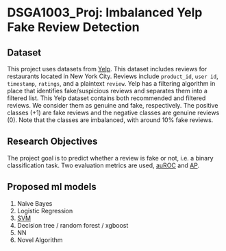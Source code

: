 # DSGA1003_Proj: Imbalanced Yelp Fake Review Detection

## Dataset

This project uses datasets from [Yelp](https://worksheets.codalab.org/worksheets/0x33171fbfe67049fd9b0d61962c1d05ff).
This dataset includes reviews for restaurants located in New York City. Reviews include `product_id`, `user id`, `timestamp`, `ratings`, and a plaintext `review`. Yelp has a filtering algorithm in place that identifies fake/suspicious reviews and separates them into a filtered list. This Yelp dataset contains both recommended and filtered reviews. We consider them as genuine and fake, respectively. The positive classes (+1) are fake reviews and the negative classes are genuine reviews (0). Note that the classes are imbalanced, with around 10% fake reviews.

## Research Objectives
The project goal is to predict whether a review is fake or not, i.e. a binary classification task. Two evaluation metrics are used, [auROC](https://scikit-learn.org/stable/modules/generated/sklearn.metrics.roc_auc_score.html) and [AP](https://scikit-learn.org/stable/modules/generated/sklearn.metrics.average_precision_score.html#sklearn.metrics.average_precision_score).

## Proposed ml models
1. Naive Bayes
2. Logistic Regression
3. [SVM](https://github.com/izhou2015/DSGA1003_Proj/tree/master/cc_SVM)
4. Decision tree / random forest / xgboost
5. NN
6. Novel Algorithm
